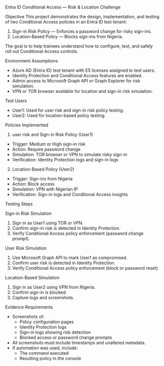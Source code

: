 Entra ID Conditional Access — Risk & Location Challenge

Objective
This project demonstrates the design, implementation, and testing of two Conditional Access policies in an Entra ID test tenant:
1. Sign-in Risk Policy — Enforces a password change for risky sign-ins.
2. Location-Based Policy — Blocks sign-ins from Nigeria.

The goal is to help trainees understand how to configure, test, and safely roll out Conditional Access controls.



Environment Assumptions
- Azure AD (Entra ID) test tenant with E5 licenses assigned to test users.
- Identity Protection and Conditional Access features are enabled.
- Admin access to Microsoft Graph API or Graph Explorer for risk simulation.
- VPN or TOR browser available for location and sign-in risk simulation.

Test Users
- User1: Used for user risk and sign-in risk policy testing.
- User2: Used for location-based policy testing.



 Policies Implemented

1. user risk and Sign-in Risk Policy (User1)
- Trigger: Medium or High sign-in risk
- Action: Require password change
- Simulation: TOR browser or VPN to simulate risky sign-in
- Verification: Identity Protection logs and sign-in logs

 2. Location-Based Policy (User2)
- Trigger: Sign-ins from Nigeria
- Action: Block access
- Simulation: VPN with Nigerian IP
- Verification: Sign-in logs and Conditional Access insights



 Testing Steps

Sign-in Risk Simulation
1. Sign in as User1 using TOR or VPN.
2. Confirm sign-in risk is detected in Identity Protection.
3. Verify Conditional Access policy enforcement (password change prompt).

User Risk Simulation
1. Use Microsoft Graph API to mark User1 as compromised.
2. Confirm user risk is detected in Identity Protection.
3. Verify Conditional Access policy enforcement (block or password reset).

Location-Based Simulation
1. Sign in as User2 using VPN from Nigeria.
2. Confirm sign-in is blocked.
3. Capture logs and screenshots.



Evidence Requirements
- Screenshots of:
  - Policy configuration pages
  - Identity Protection logs
  - Sign-in logs showing risk detection
  - Blocked access or password change prompts
- All screenshots must include timestamps and unaltered metadata.
- If automation was used, include:
  - The command executed
  - Resulting policy in the console



